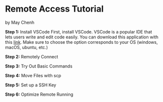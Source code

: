 # Remote Access Tutorial
by May Chenh

**Step 1:** Install VSCode
First, install VSCode. VSCode is a popular IDE that lets users write and edit code easily. You can download this application with this [link](https://code.visualstudio.com/Download). Make sure to choose the option corresponds to your OS (windows, macOS, ubuntu, etc.)

**Step 2:** Remotely Connect

**Step 3:** Try Out Basic Commands

**Step 4:** Move Files with scp

**Step 5:** Set up a SSH Key

**Step 6:** Optimize Remote Running
